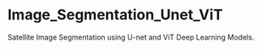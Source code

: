 # Image_Segmentation_Unet_ViT
Satellite Image Segmentation using U-net and ViT Deep Learning Models.
